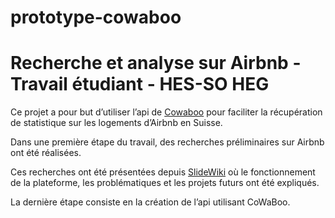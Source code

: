 # prototype-cowaboo
# Recherche et analyse sur Airbnb - Travail étudiant - HES-SO HEG

Ce projet a pour but d’utiliser l’api de [Cowaboo](http://groups.cowaboo.net/2019/group07%20-%20Airbnb%20en%202019/public/api) pour faciliter la récupération de statistique sur les logements d’Airbnb en Suisse.

Dans une première étape du travail, des recherches préliminaires sur Airbnb ont été réalisées.

Ces recherches ont été présentées depuis [SlideWiki](https://slidewiki.org/deck/126763/646-21-wikinomie-airbnb) où le fonctionnement de la plateforme, les problématiques et les projets futurs ont été expliqués.

La dernière étape consiste en la création de l’api utilisant CoWaBoo.
